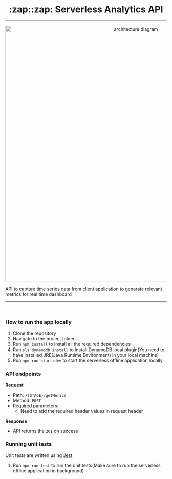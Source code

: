 <h1 align="center">:zap::zap: Serverless Analytics API</h1>
<hr>

<p align="center">
  <img width="800" src="https://i.imgur.com/DJnko7G.png" alt="architecture diagram">
</p>

API to capture time series data from client application to genarate relevant metrics for real time dashboard
***
<br>

### How to run the app locally
1. Clone the repository
2. Navigate to the project folder
3. Run `npm install` to install all the required dependencies
4. Run `sls dynamodb install` to install DynamoDB local plugin(You need to have installed JRE(Java Runtime Environment) in your local machine)
5. Run `npm run start:dev` to start the serverless offline application locally

### API endpoints
**Request**
- Path: `/{STAGE}/getMerics`  
- Method: `POST`  
- Required parameters:  
  - Need to add the required header values in request header
  
**Response**
- API returns the `201` on success

### Running unit tests  
Unit tests are written using [Jest](https://jestjs.io/)
1. Run `npm run test` to run the unit tests(Make sure to run the serverless offline application in background)
